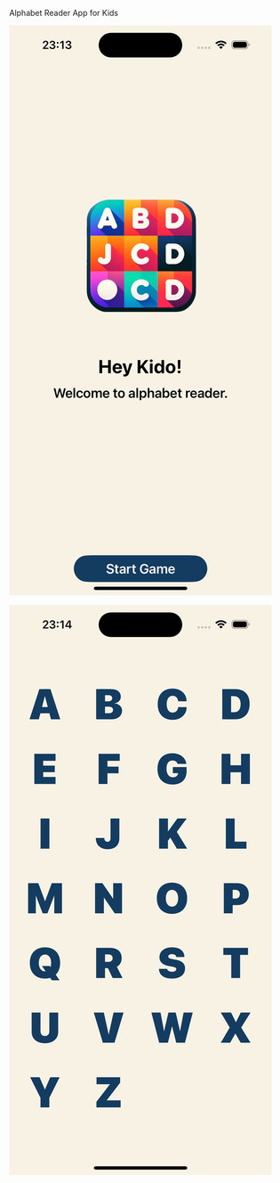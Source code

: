 Alphabet Reader App for Kids

![Preview 1](https://github.com/bibekkakati/alphabet-reader-ios/blob/main/Previews/preview_1.png?raw=true)


![Preview 2](https://github.com/bibekkakati/alphabet-reader-ios/blob/main/Previews/preview_2.png?raw=true)
